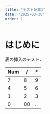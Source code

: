 ```yaml
---
title: "テスト記事1"
date: "2025-03-30"
order: 1
---
```


# はじめに

表の挿入のテスト．

|Num|/|*|
|---|---|---|
|7|8|9|
|4|5|6|
|1|2|3|
|0|00|.|